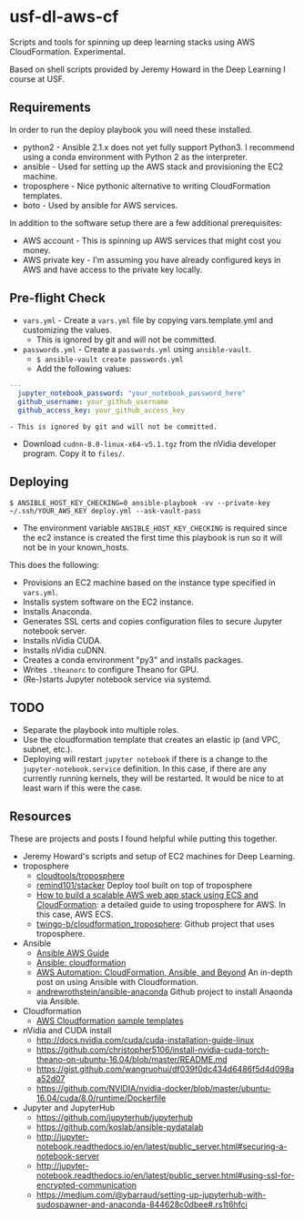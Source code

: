 # usf-dl-aws-cf

Scripts and tools for spinning up deep learning stacks using AWS CloudFormation.  Experimental.

Based on shell scripts provided by Jeremy Howard in the Deep Learning I course at USF.

## Requirements

In order to run the deploy playbook you will need these installed.

- python2 - Ansible 2.1.x does not yet fully support Python3.  I recommend using a conda environment with Python 2 as the interpreter.
- ansible - Used for setting up the AWS stack and provisioning the EC2 machine.
- troposphere - Nice pythonic alternative to writing CloudFormation templates.
- boto - Used by ansible for AWS services.

In addition to the software setup there are a few additional prerequisites:

- AWS account - This is spinning up AWS services that might cost you money.
- AWS private key - I'm assuming you have already configured keys in AWS and have access to the private key locally.

## Pre-flight Check

- `vars.yml` - Create a `vars.yml` file by copying vars.template.yml and customizing the values.
    - This is ignored by git and will not be committed.
- `passwords.yml` - Create a `passwords.yml` using `ansible-vault`.
    - `$ ansible-vault create passwords.yml`
    - Add the following values:
```YAML
---
  jupyter_notebook_password: "your_notebook_password_here"
  github_username: your_github_username
  github_access_key: your_github_access_key
```
    - This is ignored by git and will not be committed.
- Download `cudnn-8.0-linux-x64-v5.1.tgz` from the nVidia developer program. Copy it to `files/`.

## Deploying

`$ ANSIBLE_HOST_KEY_CHECKING=0 ansible-playbook -vv --private-key ~/.ssh/YOUR_AWS_KEY deploy.yml --ask-vault-pass`

- The environment variable `ANSIBLE_HOST_KEY_CHECKING` is required since the ec2 instance is created the first time
this playbook is run so it will not be in your known_hosts.

This does the following:

- Provisions an EC2 machine based on the instance type specified in `vars.yml`.
- Installs system software on the EC2 instance.
- Installs Anaconda.
- Generates SSL certs and copies configuration files to secure Jupyter notebook server.
- Installs nVidia CUDA.
- Installs nVidia cuDNN.
- Creates a conda environment "py3" and installs packages.
- Writes `.theanorc` to configure Theano for GPU.
- (Re-)starts Jupyter notebook service via systemd.

## TODO

- Separate the playbook into multiple roles.
- Use the cloudformation template that creates an elastic ip (and VPC, subnet, etc.).
- Deploying will restart `jupyter notebook` if there is a change to the `jupyter-notebook.service` definition.  In this
case, if there are any currently running kernels, they will be restarted.  It would be nice to at least warn if this
were the case.

## Resources

These are projects and posts I found helpful while putting this together.

- Jeremy Howard's scripts and setup of EC2 machines for Deep Learning.
- troposphere
    - [cloudtools/troposphere](https://github.com/cloudtools/troposphere)
    - [remind101/stacker](https://github.com/remind101/stacker)
    Deploy tool built on top of troposphere
    - [How to build a scalable AWS web app stack using ECS and CloudFormation](http://jeanphix.me/2016/06/13/howto-cloudformation-ecs/):
    a detailed guide to using troposphere for AWS.  In this case, AWS ECS.
    - [twingo-b/cloudformation_troposphere](https://github.com/twingo-b/cloudformation_troposphere):
    Github project that uses troposphere.
- Ansible
    - [Ansible AWS Guide](http://docs.ansible.com/ansible/guide_aws.html)
    - [Ansible: cloudformation](http://docs.ansible.com/ansible/cloudformation_module.html)
    - [AWS Automation: CloudFormation, Ansible, and Beyond](https://codeblog.io/aws/automation/2016/05/21/aws-automation-cloudformation-ansible-and-beyond.html)
    An in-depth post on using Ansible with Cloudformation.
    - [andrewrothstein/ansible-anaconda](https://github.com/andrewrothstein/ansible-anaconda)
    Github project to install Anaonda via Ansible.
- Cloudformation
    - [AWS Cloudformation sample templates](http://docs.aws.amazon.com/AWSCloudFormation/latest/UserGuide/sample-templates-services-us-west-2.html)
- nVidia and CUDA install
    - http://docs.nvidia.com/cuda/cuda-installation-guide-linux
    - https://github.com/christopher5106/install-nvidia-cuda-torch-theano-on-ubuntu-16.04/blob/master/README.md
    - https://gist.github.com/wangruohui/df039f0dc434d6486f5d4d098aa52d07
    - https://github.com/NVIDIA/nvidia-docker/blob/master/ubuntu-16.04/cuda/8.0/runtime/Dockerfile
- Jupyter and JupyterHub
    - https://github.com/jupyterhub/jupyterhub
    - https://github.com/koslab/ansible-pydatalab
    - http://jupyter-notebook.readthedocs.io/en/latest/public_server.html#securing-a-notebook-server
    - http://jupyter-notebook.readthedocs.io/en/latest/public_server.html#using-ssl-for-encrypted-communication
    - https://medium.com/@ybarraud/setting-up-jupyterhub-with-sudospawner-and-anaconda-844628c0dbee#.rs1t6hfci